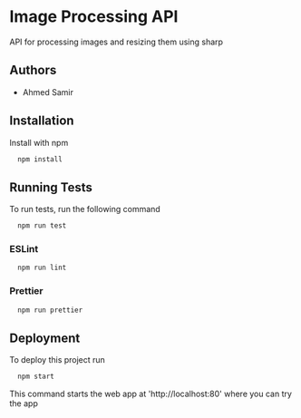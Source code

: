
# Image Processing API

API for processing images and resizing them using sharp



## Authors

- Ahmed Samir

## Installation

Install with npm

```bash
  npm install
```
    
## Running Tests

To run tests, run the following command

```bash
  npm run test
```
### ESLint

```bash
  npm run lint
```

### Prettier

```bash
  npm run prettier
```


## Deployment

To deploy this project run

```bash
  npm start
```

This command starts the web app at 'http://localhost:80' where you can try the app